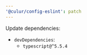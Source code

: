 ```yaml
---
'@culur/config-eslint': patch
---
```


Update dependencies:

- `devDependencies`:
  - `typescript@^5.5.4`
